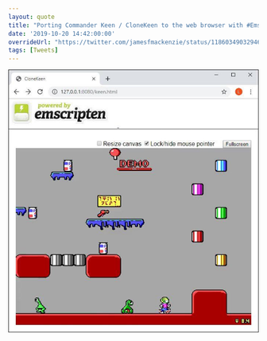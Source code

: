 ```yaml
---
layout: quote
title: "Porting Commander Keen / CloneKeen to the web browser with #Emscripten. Great progress so far! #retrogaming #retrocomputing"
date: '2019-10-20 14:42:00:00'
overrideUrl: "https://twitter.com/jamesfmackenzie/status/1186034903294644224?s=21"
tags: [Tweets]
---
```


![](/img/posts/commander-keen-emscripten.jpg)